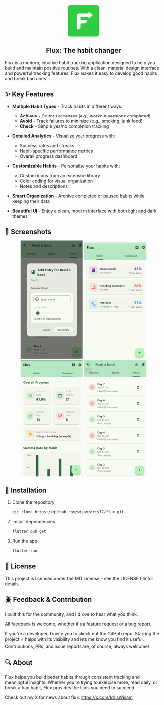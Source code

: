 <p align="center">
  <img src="icons/icon.png" width="100" style="border-radius:6px;" />
</p>

<h2 align="center">Flux: The habit changer</h2>

Flux is a modern, intuitive habit tracking application designed to help you build and maintain positive routines. With a clean, material design interface and powerful tracking features, Flux makes it easy to develop good habits and break bad ones.

## ✨ Key Features

- **Multiple Habit Types** - Track habits in different ways:
  - **Achieve** - Count successes (e.g., workout sessions completed)
  - **Avoid** - Track failures to minimize (e.g., smoking, junk food)
  - **Check** - Simple yes/no completion tracking

- **Detailed Analytics** - Visualize your progress with:
  - Success rates and streaks
  - Habit-specific performance metrics
  - Overall progress dashboard

- **Customizable Habits** - Personalize your habits with:
  - Custom icons from an extensive library
  - Color coding for visual organization
  - Notes and descriptions

- **Smart Organization** - Archive completed or paused habits while keeping their data

- **Beautiful UI** - Enjoy a clean, modern interface with both light and dark themes


## 📱 Screenshots

<div align="center">
  <img src="screenshots/screenshot (1).png" width="200" alt="Home Screen">
  <img src="screenshots/screenshot (2).png" width="200" alt="Habit Details">
  <img src="screenshots/screenshot (3).png" width="200" alt="Statistics">
  <img src="screenshots/screenshot (4).png" width="200" alt="Add Habit">
</div>

## 🚀 Installation

1. Clone the repository
   ```bash
   git clone https://github.com/wisamidris77/flux.git
   ```

2. Install dependencies
   ```bash
   flutter pub get
   ```

3. Run the app
   ```bash
   flutter run
   ```

## 📝 License

This project is licensed under the MIT License - see the LICENSE file for details.

## 🪲 Feedback & Contribution
I built this for the community, and I'd love to hear what you think.

All feedback is welcome, whether it's a feature request or a bug report.

If you're a developer, I invite you to check out the GitHub repo. Starring the project ⭐ helps with its visibility and lets me know you find it useful. Contributions, PRs, and issue reports are, of course, always welcome!

## 🔍 About

Flux helps you build better habits through consistent tracking and meaningful insights. Whether you're trying to exercise more, read daily, or break a bad habit, Flux provides the tools you need to succeed.

Check out my X for news about flux: https://x.com/IdrisWisam
